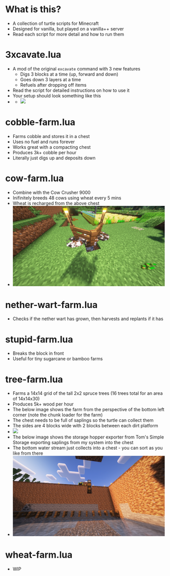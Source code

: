 # What is this?
- A collection of turtle scripts for Minecraft
- Designed for vanilla, but played on a vanilla++ server
- Read each script for more detail and how to run them

# 3xcavate.lua
- A mod of the original `excavate` command with 3 new features
  - Digs 3 blocks at a time (up, forward and down)
  - Goes down 3 layers at a time
  - Refuels after dropping off items
- Read the script for detailed instructions on how to use it
- Your setup should look something like this
- - ![](img/2025-07-23_22.39.39.png)

# cobble-farm.lua
- Farms cobble and stores it in a chest
- Uses no fuel and runs forever
- Works great with a compacting chest
- Produces 3k+ cobble per hour
- Literally just digs up and deposits down

# cow-farm.lua
- Combine with the Cow Crusher 9000
- Inifinitely breeds 48 cows using wheat every 5 mins
- Wheat is recharged from the above chest
- ![](img/2025-07-11_23.15.20.png)

# nether-wart-farm.lua
- Checks if the nether wart has grown, then harvests and replants if it has

# stupid-farm.lua
- Breaks the block in front
- Useful for tiny sugarcane or bamboo farms

# tree-farm.lua
- Farms a 14x14 grid of the tall 2x2 spruce trees (16 trees total for an area of 14x14x30)
- Produces 5k+ wood per hour
- The below image shows the farm from the perspective of the bottom left corner (note the chunk loader for the farm)
- The chest needs to be full of saplings so the turtle can collect them
- The sides are 4 blocks wide with 2 blocks between each dirt platform
- ![](img/2025-07-06_17.29.09.png)
- The below image shows the storage hopper exporter from Tom's Simple Storage exporting saplings from my system into the chest
- The bottom water stream just collects into a chest - you can sort as you like from there
- ![](img/2025-07-06_17.29.20.png)

# wheat-farm.lua
- WIP
